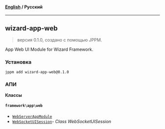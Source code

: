 #### [English](README.md) / **Русский**

---

## wizard-app-web
> версия 0.1.0, создано с помощью JPPM.

App Web UI Module for Wizard Framework.

### Установка
```
jppm add wizard-app-web@0.1.0
```

### АПИ
**Классы**

#### `framework\app\web`

- [`WebServerAppModule`](https://github.com/jphp-group/wizard-framework/blob/master/wizard-app-web/api-docs/classes/framework/app/web/WebServerAppModule.ru.md)
- [`WebSocketUISession`](https://github.com/jphp-group/wizard-framework/blob/master/wizard-app-web/api-docs/classes/framework/app/web/WebSocketUISession.ru.md)- _Class WebSocketUISession_